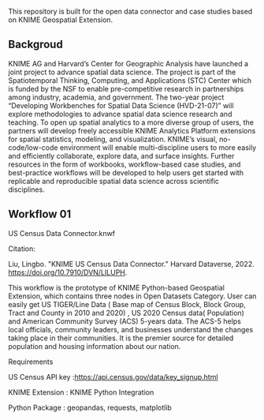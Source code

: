 This repository is built for the open data connector and case studies based on KNIME Geospatial Extension. 

## Backgroud ##
KNIME AG and Harvard’s Center for Geographic Analysis have launched a joint project to advance spatial 
data science. The project is part of the Spatiotemporal Thinking, Computing, and Applications (STC)
Center which is funded by the NSF to enable pre-competitive research in partnerships among industry, 
academia, and government. The two-year project “Developing Workbenches for Spatial Data Science (HVD-21-07)”
will explore methodologies to advance spatial data science research and teaching.
To open up spatial analytics to a more diverse group of users, the partners will develop freely accessible 
KNIME Analytics Platform extensions for spatial statistics, modeling, and visualization. KNIME’s visual,
no-code/low-code environment will enable multi-discipline users to more easily and efficiently collaborate, 
explore data, and surface insights. Further resources in the form of workbooks, workflow-based case studies,
and best-practice workflows will be developed to help users get started with replicable and reproducible spatial 
data science across scientific disciplines.

## Workflow 01 ##

US Census Data Connector.knwf

Citation:

Liu, Lingbo. "KNIME US Census Data Connector." Harvard Dataverse, 2022. https://doi.org/10.7910/DVN/LILUPH.

This workflow is the prototype of KNIME Python-based Geospatial Extension, which contains three nodes in Open Datasets Category.
User can easily get US TIGER/Line Data ( Base map of Census Block, Block Group, Tract and County in 2010 and 2020) ,
US 2020 Census data( Population) and American Community Survey (ACS) 5-years data.
The ACS-5 helps local officials, community leaders, and businesses understand the changes taking place in their communities. It is the premier source for detailed population and housing information about our nation.

Requirements

US Census API key :https://api.census.gov/data/key_signup.html 

KNIME Extension : KNIME Python Integration 

Python Package : geopandas, requests, matplotlib





